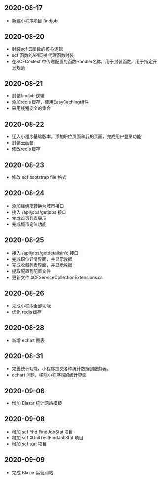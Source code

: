 ## 2020-08-17
- 新建小程序项目 findjob

## 2020-08-20
- 封装scf 云函数的核心逻辑
- scf 函数的API网关代理函数封装
- 在SCFContext 中传递配置的函数Handler名称，用于封装函数，用于指定开发规范

## 2020-08-21
- 封装findjob 逻辑
- 添加redis 缓存，使用EasyCaching组件
- 采用线程安全的集合

## 2020-08-22
- 迁入小程序基础版本，添加职位页面和我的页面，完成用户登录功能
- 封装云函数
- 修改redis 缓存

## 2020-08-23
- 修改 scf bootstrap file 格式

## 2020-08-24
- 添加经纬度转换为城市接口
- 接入 /api/jobs/getjobs 接口
- 完成首页列表展示
- 完成城市定位功能

## 2020-08-25
- 接入 /api/jobs/getdetailsinfo 接口
- 完成职位详情界面，并显示数据
- 完成收藏列表界面，并显示数据
- 提取配置到配置文件
- 更新文件 SCFServiceCollectionExtensions.cs

## 2020-08-26

- 完成小程序全部功能
- 优化 redis 缓存

## 2020-08-28
- 新增 echart 图表

## 2020-08-31
- 完善统计功能。小程序提交各种统计数据到服务器。
- echart 问题，移除小程序端的统计界面

## 2020-09-06
- 增加 Blazor 统计网站模板

## 2020-09-08
- 增加 scf Yhd.FindJobStat 项目
- 增加 scf XUnitTestFindJobStat 项目
- 增加 scf stat 项目

## 2020-09-09
- 完成 Blazor 运营网站
